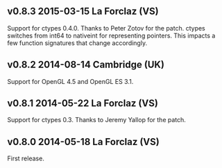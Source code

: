 v0.8.3 2015-03-15 La Forclaz (VS)
---------------------------------

Support for ctypes 0.4.0. Thanks to Peter Zotov for the patch. ctypes
switches from int64 to nativeint for representing pointers. This
impacts a few function signatures that change accordingly.


v0.8.2 2014-08-14 Cambridge (UK)
--------------------------------

Support for OpenGL 4.5 and OpenGL ES 3.1.


v0.8.1 2014-05-22 La Forclaz (VS)
---------------------------------

Support for ctypes 0.3. Thanks to Jeremy Yallop for the patch.


v0.8.0 2014-05-18 La Forclaz (VS)
---------------------------------

First release.
